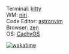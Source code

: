 Terminal: [kitty](https://sw.kovidgoyal.net/kitty/) \
WM: [niri](https://github.com/YaLTeR/niri) \
Code Editor: [astronvim](https://astronvim.com) \
Browser: [zen](https://zen-browser.app/) \
OS: [CachyOS](https://cachyos.org/)

[![wakatime](https://wakatime.com/badge/user/1770871d-539e-4acc-85db-976dae244f9c.svg)](https://wakatime.com/@1770871d-539e-4acc-85db-976dae244f9c)
